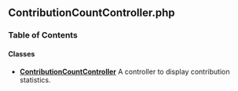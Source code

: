 


## ContributionCountController.php











### Table of Contents




#### Classes
- **[ContributionCountController](../classes/Drupal-ct-reports-Controller-ContributionCountController.md)**
  A controller to display contribution statistics.














